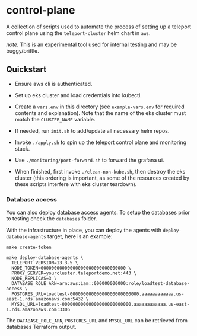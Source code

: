 # control-plane

A collection of scripts used to automate the process of setting up a teleport control plane using the
`teleport-cluster` helm chart in `aws`.

*note:* This is an experimental tool used for internal testing and may be buggy/brittle.

## Quickstart

- Ensure aws cli is authenticated.

- Set up eks cluster and load credentials into kubectl.

- Create a `vars.env` in this directory (see `example-vars.env` for required contents and explanation).
Note that the name of the eks cluster must match the `CLUSTER_NAME` variable.

- If needed, run `init.sh` to add/update all necessary helm repos.

- Invoke `./apply.sh` to spin up the teleport control plane and monitoring stack.

- Use `./monitoring/port-forward.sh` to forward the grafana ui.

- When finished, first invoke `./clean-non-kube.sh`, then destroy the eks cluster (this ordering
is important, as some of the resources created by these scripts interfere with eks cluster teardown).

### Database access

You can also deploy database access agents. To setup the databases prior to testing
check the `databases` folder.

With the infrastructure in place, you can deploy the agents with
`deploy-database-agents` target, here is an example:

```shell
make create-token

make deploy-database-agents \
  TELEPORT_VERSION=13.3.5 \
  NODE_TOKEN=00000000000000000000000000000000 \
  PROXY_SERVER=yourcluster.teleportdemo.net:443 \
  NODE_REPLICAS=3 \
  DATABASE_ROLE_ARN=arn:aws:iam::000000000000:role/loadtest-database-access \
  POSTGRES_URL=loadtest-00000000000000000000000000.aaaaaaaaaaaa.us-east-1.rds.amazonaws.com:5432 \
  MYSQL_URL=loadtest-00000000000000000000000000.aaaaaaaaaaaa.us-east-1.rds.amazonaws.com:3306
```

The `DATABASE_ROLE_ARN`, `POSTGRES_URL` and `MYSQL_URL` can be retrieved from
databases Terraform output.
